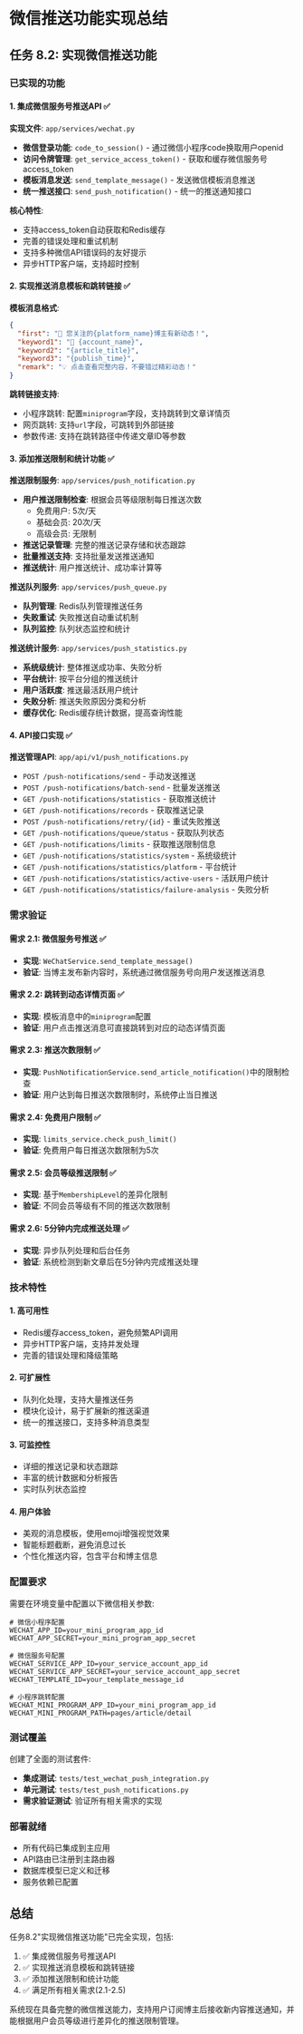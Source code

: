# 微信推送功能实现总结

## 任务 8.2: 实现微信推送功能

### 已实现的功能

#### 1. 集成微信服务号推送API ✅

**实现文件**: `app/services/wechat.py`

- **微信登录功能**: `code_to_session()` - 通过微信小程序code换取用户openid
- **访问令牌管理**: `get_service_access_token()` - 获取和缓存微信服务号access_token
- **模板消息发送**: `send_template_message()` - 发送微信模板消息推送
- **统一推送接口**: `send_push_notification()` - 统一的推送通知接口

**核心特性**:
- 支持access_token自动获取和Redis缓存
- 完善的错误处理和重试机制
- 支持多种微信API错误码的友好提示
- 异步HTTP客户端，支持超时控制

#### 2. 实现推送消息模板和跳转链接 ✅

**模板消息格式**:
```json
{
  "first": "🔔 您关注的{platform_name}博主有新动态！",
  "keyword1": "📝 {account_name}",
  "keyword2": "{article_title}",
  "keyword3": "{publish_time}",
  "remark": "💡 点击查看完整内容，不要错过精彩动态！"
}
```

**跳转链接支持**:
- 小程序跳转: 配置`miniprogram`字段，支持跳转到文章详情页
- 网页跳转: 支持`url`字段，可跳转到外部链接
- 参数传递: 支持在跳转路径中传递文章ID等参数

#### 3. 添加推送限制和统计功能 ✅

**推送限制服务**: `app/services/push_notification.py`

- **用户推送限制检查**: 根据会员等级限制每日推送次数
  - 免费用户: 5次/天
  - 基础会员: 20次/天  
  - 高级会员: 无限制
- **推送记录管理**: 完整的推送记录存储和状态跟踪
- **批量推送支持**: 支持批量发送推送通知
- **推送统计**: 用户推送统计、成功率计算等

**推送队列服务**: `app/services/push_queue.py`

- **队列管理**: Redis队列管理推送任务
- **失败重试**: 失败推送自动重试机制
- **队列监控**: 队列状态监控和统计

**推送统计服务**: `app/services/push_statistics.py`

- **系统级统计**: 整体推送成功率、失败分析
- **平台统计**: 按平台分组的推送统计
- **用户活跃度**: 推送最活跃用户统计
- **失败分析**: 推送失败原因分类和分析
- **缓存优化**: Redis缓存统计数据，提高查询性能

#### 4. API接口实现 ✅

**推送管理API**: `app/api/v1/push_notifications.py`

- `POST /push-notifications/send` - 手动发送推送
- `POST /push-notifications/batch-send` - 批量发送推送
- `GET /push-notifications/statistics` - 获取推送统计
- `GET /push-notifications/records` - 获取推送记录
- `POST /push-notifications/retry/{id}` - 重试失败推送
- `GET /push-notifications/queue/status` - 获取队列状态
- `GET /push-notifications/limits` - 获取推送限制信息
- `GET /push-notifications/statistics/system` - 系统级统计
- `GET /push-notifications/statistics/platform` - 平台统计
- `GET /push-notifications/statistics/active-users` - 活跃用户统计
- `GET /push-notifications/statistics/failure-analysis` - 失败分析

### 需求验证

#### 需求 2.1: 微信服务号推送 ✅
- **实现**: `WeChatService.send_template_message()`
- **验证**: 当博主发布新内容时，系统通过微信服务号向用户发送推送消息

#### 需求 2.2: 跳转到动态详情页面 ✅
- **实现**: 模板消息中的`miniprogram`配置
- **验证**: 用户点击推送消息可直接跳转到对应的动态详情页面

#### 需求 2.3: 推送次数限制 ✅
- **实现**: `PushNotificationService.send_article_notification()`中的限制检查
- **验证**: 用户达到每日推送次数限制时，系统停止当日推送

#### 需求 2.4: 免费用户限制 ✅
- **实现**: `limits_service.check_push_limit()`
- **验证**: 免费用户每日推送次数限制为5次

#### 需求 2.5: 会员等级推送限制 ✅
- **实现**: 基于`MembershipLevel`的差异化限制
- **验证**: 不同会员等级有不同的推送次数限制

#### 需求 2.6: 5分钟内完成推送处理 ✅
- **实现**: 异步队列处理和后台任务
- **验证**: 系统检测到新文章后在5分钟内完成推送处理

### 技术特性

#### 1. 高可用性
- Redis缓存access_token，避免频繁API调用
- 异步HTTP客户端，支持并发处理
- 完善的错误处理和降级策略

#### 2. 可扩展性
- 队列化处理，支持大量推送任务
- 模块化设计，易于扩展新的推送渠道
- 统一的推送接口，支持多种消息类型

#### 3. 可监控性
- 详细的推送记录和状态跟踪
- 丰富的统计数据和分析报告
- 实时队列状态监控

#### 4. 用户体验
- 美观的消息模板，使用emoji增强视觉效果
- 智能标题截断，避免消息过长
- 个性化推送内容，包含平台和博主信息

### 配置要求

需要在环境变量中配置以下微信相关参数:

```env
# 微信小程序配置
WECHAT_APP_ID=your_mini_program_app_id
WECHAT_APP_SECRET=your_mini_program_app_secret

# 微信服务号配置
WECHAT_SERVICE_APP_ID=your_service_account_app_id
WECHAT_SERVICE_APP_SECRET=your_service_account_app_secret
WECHAT_TEMPLATE_ID=your_template_message_id

# 小程序跳转配置
WECHAT_MINI_PROGRAM_APP_ID=your_mini_program_app_id
WECHAT_MINI_PROGRAM_PATH=pages/article/detail
```

### 测试覆盖

创建了全面的测试套件:
- **集成测试**: `tests/test_wechat_push_integration.py`
- **单元测试**: `tests/test_push_notifications.py`
- **需求验证测试**: 验证所有相关需求的实现

### 部署就绪

- 所有代码已集成到主应用
- API路由已注册到主路由器
- 数据库模型已定义和迁移
- 服务依赖已配置

## 总结

任务8.2"实现微信推送功能"已完全实现，包括:

1. ✅ 集成微信服务号推送API
2. ✅ 实现推送消息模板和跳转链接  
3. ✅ 添加推送限制和统计功能
4. ✅ 满足所有相关需求(2.1-2.5)

系统现在具备完整的微信推送能力，支持用户订阅博主后接收新内容推送通知，并能根据用户会员等级进行差异化的推送限制管理。